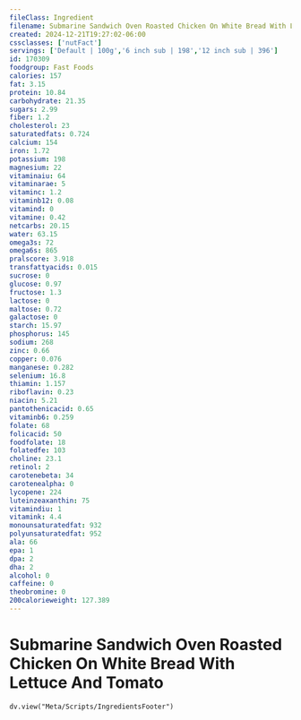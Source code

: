 ```yaml
---
fileClass: Ingredient
filename: Submarine Sandwich Oven Roasted Chicken On White Bread With Lettuce And Tomato
created: 2024-12-21T19:27:02-06:00
cssclasses: ['nutFact']
servings: ['Default | 100g','6 inch sub | 198','12 inch sub | 396']
id: 170309
foodgroup: Fast Foods
calories: 157
fat: 3.15
protein: 10.84
carbohydrate: 21.35
sugars: 2.99
fiber: 1.2
cholesterol: 23
saturatedfats: 0.724
calcium: 154
iron: 1.72
potassium: 198
magnesium: 22
vitaminaiu: 64
vitaminarae: 5
vitaminc: 1.2
vitaminb12: 0.08
vitamind: 0
vitamine: 0.42
netcarbs: 20.15
water: 63.15
omega3s: 72
omega6s: 865
pralscore: 3.918
transfattyacids: 0.015
sucrose: 0
glucose: 0.97
fructose: 1.3
lactose: 0
maltose: 0.72
galactose: 0
starch: 15.97
phosphorus: 145
sodium: 268
zinc: 0.66
copper: 0.076
manganese: 0.282
selenium: 16.8
thiamin: 1.157
riboflavin: 0.23
niacin: 5.21
pantothenicacid: 0.65
vitaminb6: 0.259
folate: 68
folicacid: 50
foodfolate: 18
folatedfe: 103
choline: 23.1
retinol: 2
carotenebeta: 34
carotenealpha: 0
lycopene: 224
luteinzeaxanthin: 75
vitamindiu: 1
vitamink: 4.4
monounsaturatedfat: 932
polyunsaturatedfat: 952
ala: 66
epa: 1
dpa: 2
dha: 2
alcohol: 0
caffeine: 0
theobromine: 0
200calorieweight: 127.389
---
```


# Submarine Sandwich Oven Roasted Chicken On White Bread With Lettuce And Tomato

```dataviewjs
dv.view("Meta/Scripts/IngredientsFooter")
```
